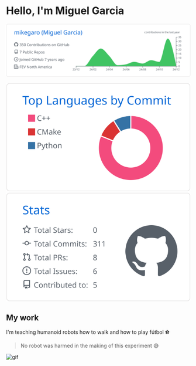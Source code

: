 # Hello, I'm Miguel Garcia
[![](https://raw.githubusercontent.com/mikegaro/mikegaro/main/profile-summary-card-output/github/0-profile-details.svg)](https://github.com/vn7n24fzkq/github-profile-summary-cards)

[![](https://raw.githubusercontent.com/mikegaro/mikegaro/main/profile-summary-card-output/github/2-most-commit-language.svg)](https://github.com/vn7n24fzkq/github-profile-summary-cards)
[![](https://raw.githubusercontent.com/mikegaro/mikegaro/main/profile-summary-card-output/github/3-stats.svg)](https://github.com/vn7n24fzkq/github-profile-summary-cards)

## My work
I'm teaching humanoid robots how to walk and how to play fútbol :soccer:
> No robot was harmed in the making of this experiment :sweat_smile:

![gif](imgs/chuy_falling.gif)